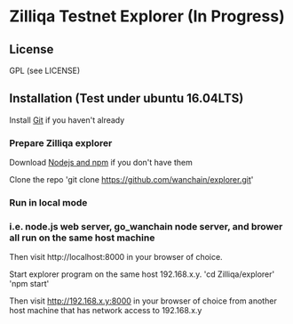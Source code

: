 # Zilliqa Testnet Explorer (In Progress)

## License

GPL (see LICENSE)

## Installation (Test under ubuntu 16.04LTS)
Install [Git](https://git-scm.com/book/en/v2/Getting-Started-Installing-Git "Git installation") if you haven't already

### Prepare Zilliqa explorer
Download [Nodejs and npm](https://docs.npmjs.com/getting-started/installing-node "Nodejs install") if you don't have them

Clone the repo 
'git clone https://github.com/wanchain/explorer.git'

### Run in local mode
### i.e. node.js web server, go_wanchain node server, and brower all run on the same host machine

Then visit http://localhost:8000 in your browser of choice.

Start explorer program on the same host 192.168.x.y.
'cd Zilliqa/explorer'
'npm start'

Then visit http://192.168.x.y:8000 in your browser of choice from another host machine that has network access to 192.168.x.y  
